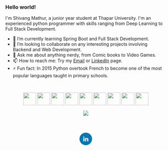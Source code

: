 ### Hello world!


I'm Shivang Mathur, a junior year student at Thapar University. I'm an experienced python programmer with skills ranging from Deep Learning to Full Stack Development.

- 🌱 I’m currently learning Spring Boot and Full Stack Development.
- 👯 I’m looking to collaborate on any interesting projects involving Backend and Web Development.
- 💬 Ask me about anything nerdy, from Comic books to Video Games.
- 📫 How to reach me: Try my [Email](shivang.mathur1@gmail.com) or [LinkedIn](https://www.linkedin.com/in/shivang-mathur-475185197/) page.
- ⚡ Fun fact: In 2015 Python overtook French to become one of the most popular languages taught in primary schools.

<br>
<p align="center">
  <img src="https://img.icons8.com/color/96/000000/python.png" height="40" width="40"/>
  <img src="https://www.vectorlogo.zone/logos/reactjs/reactjs-icon.svg" height="40" width="40"/>
  <img src="https://img.icons8.com/color/96/000000/c-plus-plus-logo.png" height="40" width="40"/>
  <img src="https://img.icons8.com/ios/50/ffffff/django.png" height="40" width="40"/>
  <img src="https://www.vectorlogo.zone/logos/postgresql/postgresql-icon.svg" height="40" width="40"/>
  <img src="https://www.vectorlogo.zone/logos/git-scm/git-scm-icon.svg" height="40" width="40"/>
  <img src="https://www.vectorlogo.zone/logos/springio/springio-icon.svg" height="40" width="40"/>
  <img src="https://www.vectorlogo.zone/logos/unity3d/unity3d-icon.svg" height="40" width="40"/>
  <img src="https://www.vectorlogo.zone/logos/linux/linux-icon.svg" height="40" width="40"/>
</p>

<p align="center">
  <img src="https://github-readme-stats.vercel.app/api?username=ShivangMathur1&show_icons=true&theme=nightowl" />
</p>
<br>

<p align="center">
  <a href="https://www.linkedin.com/in/shivang-mathur-475185197/">
    <img src="https://github.com/aritraroy/social-icons/blob/master/linkedin-icon.png?raw=true" height="50" width="50"/>
  </a>
</p>
